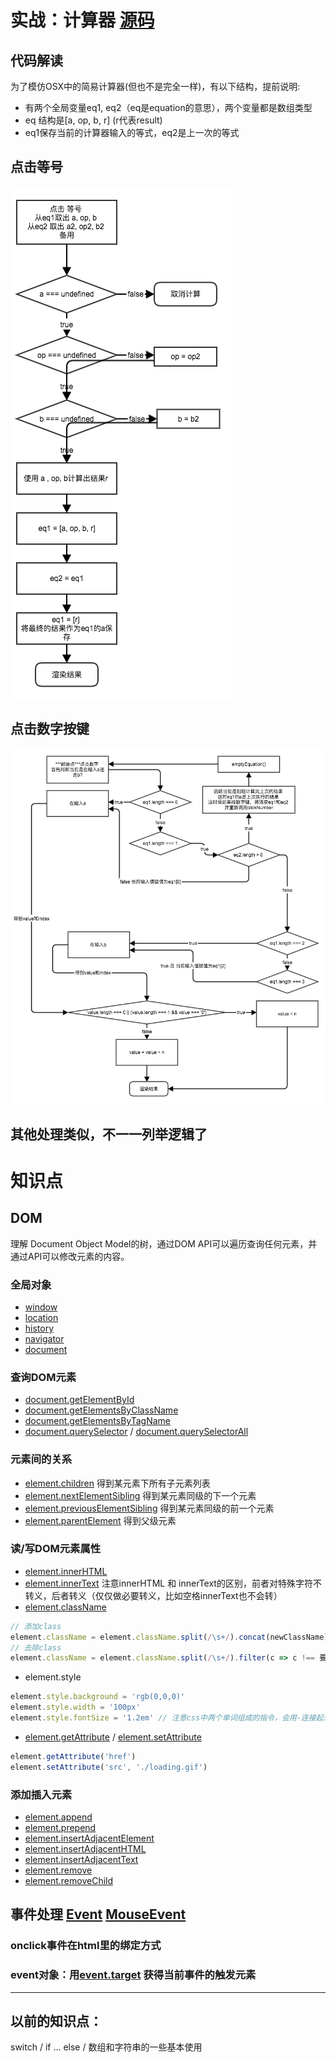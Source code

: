 # 实战：计算器 [源码](cal.html)

## 代码解读

为了模仿OSX中的简易计算器(但也不是完全一样)，有以下结构，提前说明:
* 有两个全局变量eq1, eq2（eq是equation的意思），两个变量都是数组类型
* eq 结构是[a, op, b, r]  (r代表result)
* eq1保存当前的计算器输入的等式，eq2是上一次的等式

## 点击等号

![](click_eq.png)

## 点击数字按键
![](click_number.png)

## 其他处理类似，不一一列举逻辑了

# 知识点

## DOM
理解 Document Object Model的树，通过DOM API可以遍历查询任何元素，并通过API可以修改元素的内容。

### 全局对象
* [window](https://developer.mozilla.org/en-US/docs/Web/API/Window)
* [location](https://developer.mozilla.org/en-US/docs/Web/API/Window/location)
* [history](https://developer.mozilla.org/en-US/docs/Web/API/Window/history)
* [navigator](https://developer.mozilla.org/en-US/docs/Web/API/Window/navigator)
* [document](https://developer.mozilla.org/en-US/docs/Web/API/Window/document)

### 查询DOM元素
* [document.getElementById](https://developer.mozilla.org/en-US/docs/Web/API/Document/getElementById)
* [document.getElementsByClassName](https://developer.mozilla.org/en-US/docs/Web/API/Document/getElementsByClassName)
* [document.getElementsByTagName](https://developer.mozilla.org/en-US/docs/Web/API/Document/getElementsByTagName)
* [document.querySelector](https://developer.mozilla.org/en-US/docs/Web/API/Document/querySelector) / [document.querySelectorAll](https://developer.mozilla.org/en-US/docs/Web/API/Document/querySelectorAll)

### 元素间的关系
* [element.children](https://developer.mozilla.org/en-US/docs/Web/API/ParentNode/children) 得到某元素下所有子元素列表
* [element.nextElementSibling](https://developer.mozilla.org/en-US/docs/Web/API/NonDocumentTypeChildNode/nextElementSibling) 得到某元素同级的下一个元素
* [element.previousElementSibling](https://developer.mozilla.org/en-US/docs/Web/API/NonDocumentTypeChildNode/previousElementSibling) 得到某元素同级的前一个元素
* [element.parentElement](https://developer.mozilla.org/en-US/docs/Web/API/Node/parentElement) 得到父级元素

### 读/写DOM元素属性
* [element.innerHTML](https://developer.mozilla.org/en-US/docs/Web/API/Element/innerHTML)
* [element.innerText](https://developer.mozilla.org/en-US/docs/Web/API/Node/innerText) 注意innerHTML 和 innerText的区别，前者对特殊字符不转义，后者转义（仅仅做必要转义，比如空格innerText也不会转）
* [element.className](https://developer.mozilla.org/en-US/docs/Web/API/Element/className)
```js
// 添加class
element.className = element.className.split(/\s+/).concat(newClassName).join(' ')
// 去除class
element.className = element.className.split(/\s+/).filter(c => c !== 要删除的className).join(' ')
```
* element.style
```js
element.style.background = 'rgb(0,0,0)'
element.style.width = '100px'
element.style.fontSize = '1.2em' // 注意css中两个单词组成的指令，会用-连接起来，在js代码中要用驼峰形式代替
```
* [element.getAttribute](https://developer.mozilla.org/en-US/docs/Web/API/Element/getAttribute) / [element.setAttribute](https://developer.mozilla.org/en-US/docs/Web/API/Element/setAttribute)
```js
element.getAttribute('href')
element.setAttribute('src', './loading.gif')
```

### 添加插入元素
* [element.append](https://developer.mozilla.org/en-US/docs/Web/API/ParentNode/append)
* [element.prepend](https://developer.mozilla.org/en-US/docs/Web/API/ParentNode/prepend)
* [element.insertAdjacentElement](https://developer.mozilla.org/en-US/docs/Web/API/Element/insertAdjacentElement)
* [element.insertAdjacentHTML](https://developer.mozilla.org/en-US/docs/Web/API/Element/insertAdjacentHTML)
* [element.insertAdjacentText](https://developer.mozilla.org/en-US/docs/Web/API/Element/insertAdjacentText)
* [element.remove](https://developer.mozilla.org/en-US/docs/Web/API/ChildNode/remove)
* [element.removeChild](https://developer.mozilla.org/en-US/docs/Web/API/Node/removeChild)

## 事件处理 [Event](https://developer.mozilla.org/en-US/docs/Web/API/Event) [MouseEvent](https://developer.mozilla.org/en-US/docs/Web/API/MouseEvent)
### onclick事件在html里的绑定方式
### event对象：用[event.target](https://developer.mozilla.org/en-US/docs/Web/API/Event/target) 获得当前事件的触发元素

----

## 以前的知识点：
switch / if ... else / 数组和字符串的一些基本使用